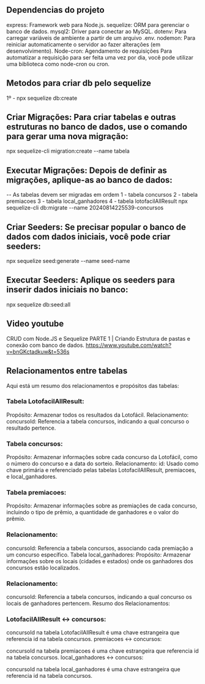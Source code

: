 ## Dependencias do projeto

express: Framework web para Node.js.
sequelize: ORM para gerenciar o banco de dados.
mysql2: Driver para conectar ao MySQL.
dotenv: Para carregar variáveis de ambiente a partir de um arquivo .env.
nodemon: Para reiniciar automaticamente o servidor ao fazer alterações (em desenvolvimento).
Node-cron: Agendamento de requisições Para automatizar a requisição para ser feita uma vez por dia, você pode utilizar uma biblioteca como node-cron ou cron.

## Metodos para criar db pelo sequelize 
1º - npx sequelize db:create

## Criar Migrações: Para criar tabelas e outras estruturas no banco de dados, use o comando para gerar uma nova migração:
npx sequelize-cli migration:create --name tabela


## Executar Migrações: Depois de definir as migrações, aplique-as ao banco de dados:
-- As tabelas devem ser migradas em ordem 
1 - tabela concursos
2 - tabela premiacoes
3 - tabela local_ganhadores
4 - tabela lotofacilAllResult
npx sequelize-cli db:migrate --name 20240814225539-concursos

## Criar Seeders: Se precisar popular o banco de dados com dados iniciais, você pode criar seeders:
npx sequelize seed:generate --name seed-name

## Executar Seeders: Aplique os seeders para inserir dados iniciais no banco:
npx sequelize db:seed:all


## Video youtube 
CRUD com Node.JS e Sequelize PARTE 1 | Criando Estrutura de pastas e conexão com banco de dados.
https://www.youtube.com/watch?v=bnGKctadkuw&t=536s


## Relacionamentos entre tabelas 
Aqui está um resumo dos relacionamentos e propósitos das tabelas:

### Tabela LotofacilAllResult:
Propósito: Armazenar todos os resultados da Lotofácil.
Relacionamento:
concursoId: Referencia a tabela concursos, indicando a qual concurso o resultado pertence.

### Tabela concursos:
Propósito: Armazenar informações sobre cada concurso da Lotofácil, como o número do concurso e a data do sorteio.
Relacionamento:
id: Usado como chave primária e referenciado pelas tabelas LotofacilAllResult, premiacoes, e local_ganhadores.

### Tabela premiacoes:
Propósito: Armazenar informações sobre as premiações de cada concurso, incluindo o tipo de prêmio, a quantidade de ganhadores e o valor do prêmio.

### Relacionamento:
concursoId: Referencia a tabela concursos, associando cada premiação a um concurso específico.
Tabela local_ganhadores:
Propósito: Armazenar informações sobre os locais (cidades e estados) onde os ganhadores dos concursos estão localizados.

### Relacionamento:
concursoId: Referencia a tabela concursos, indicando a qual concurso os locais de ganhadores pertencem.
Resumo dos Relacionamentos:

### LotofacilAllResult ↔ concursos:

concursoId na tabela LotofacilAllResult é uma chave estrangeira que referencia id na tabela concursos.
premiacoes ↔ concursos:

concursoId na tabela premiacoes é uma chave estrangeira que referencia id na tabela concursos.
local_ganhadores ↔ concursos:

concursoId na tabela local_ganhadores é uma chave estrangeira que referencia id na tabela concursos.

